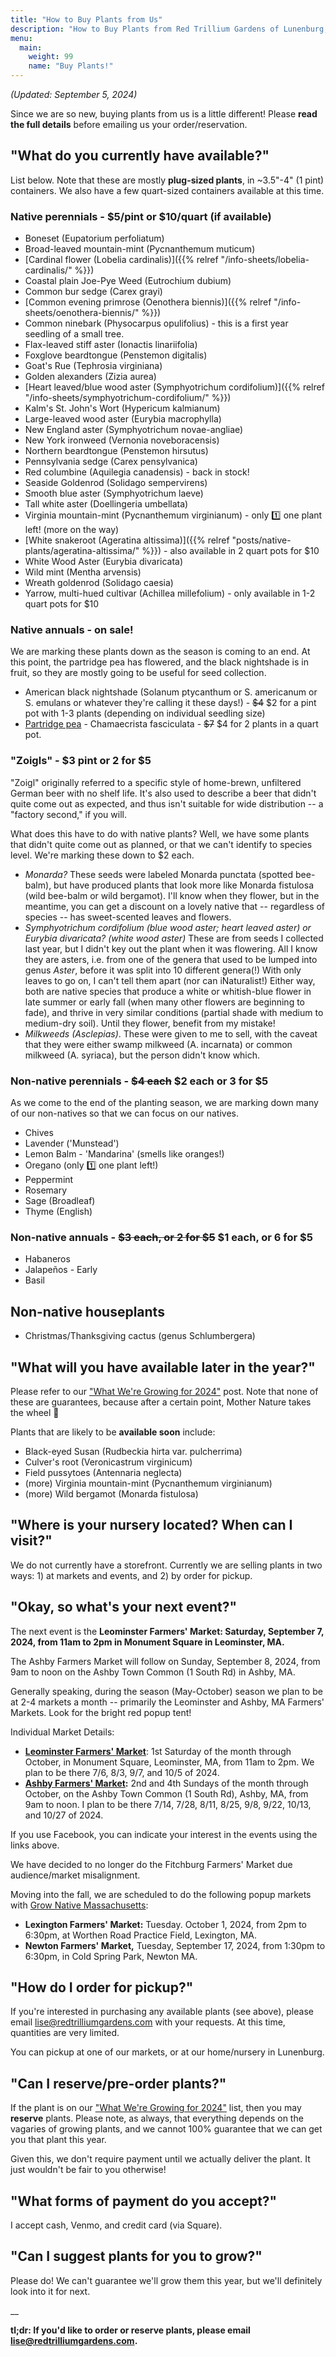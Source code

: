 ```yaml
---
title: "How to Buy Plants from Us"
description: "How to Buy Plants from Red Trillium Gardens of Lunenburg, MA"
menu:
  main:
    weight: 99
    name: "Buy Plants!"
---
```


_(Updated: September 5, 2024)_

Since we are so new, buying plants from us is a little different! Please **read the full details** before emailing us your order/reservation. 

## "What do you currently have available?"

List below. Note that these are mostly **plug-sized plants**, in ~3.5"-4" (1 pint) containers. We also have a few quart-sized containers available at this time.

### Native perennials - $5/pint or $10/quart (if available)

- Boneset (Eupatorium perfoliatum)
- Broad-leaved mountain-mint (Pycnanthemum muticum)
- [Cardinal flower (Lobelia cardinalis)]({{% relref "/info-sheets/lobelia-cardinalis/" %}})
- Coastal plain Joe-Pye Weed (Eutrochium dubium)
- Common bur sedge (Carex grayi)
- [Common evening primrose (Oenothera biennis)]({{% relref "/info-sheets/oenothera-biennis/" %}})
- Common ninebark (Physocarpus opulifolius) - this is a first year seedling of a small tree.
- Flax-leaved stiff aster (Ionactis linariifolia)
- Foxglove beardtongue (Penstemon digitalis)
- Goat's Rue (Tephrosia virginiana)
- Golden alexanders (Zizia aurea)
- [Heart leaved/blue wood aster (Symphyotrichum cordifolium)]({{% relref "/info-sheets/symphyotrichum-cordifolium/" %}})
- Kalm's St. John's Wort (Hypericum kalmianum)
- Large-leaved wood aster (Eurybia macrophylla)
- New England aster (Symphyotrichum novae-angliae)
- New York ironweed (Vernonia noveboracensis)
- Northern beardtongue (Penstemon hirsutus)
- Pennsylvania sedge (Carex pensylvanica)
- Red columbine (Aquilegia canadensis) - back in stock!
- Seaside Goldenrod (Solidago sempervirens)
- Smooth blue aster (Symphyotrichum laeve)
- Tall white aster (Doellingeria umbellata) 
- Virginia mountain-mint (Pycnanthemum virginianum) - only 1️⃣ one plant left! (more on the way)
- [White snakeroot (Ageratina altissima)]({{% relref "posts/native-plants/ageratina-altissima/" %}}) - also available in 2 quart pots for $10
- White Wood Aster (Eurybia divaricata)
- Wild mint (Mentha arvensis)
- Wreath goldenrod (Solidago caesia)
- Yarrow, multi-hued cultivar (Achillea millefolium) - only available in 1-2 quart pots for $10

### Native annuals - on sale!

We are marking these plants down as the season is coming to an end. At this point, the partridge pea has flowered, and the black nightshade is in fruit, so they are mostly going to be useful for seed collection.

- American black nightshade (Solanum ptycanthum or S. americanum or S. emulans or whatever they're calling it these days!) - <strike>$4</strike> $2 for a pint pot with 1-3 plants (depending on individual seedling size)
- [Partridge pea](/info-sheets/cha-fas/) - Chamaecrista fasciculata - <strike>$7</strike> $4 for 2 plants in a quart pot.

### "Zoigls" - $3 pint or 2 for $5

"Zoigl" originally referred to a specific style of home-brewn, unfiltered German beer with no shelf life. It's also used to describe a beer that didn't quite come out as expected, and thus isn't suitable for wide distribution -- a "factory second," if you will. 

What does this have to do with native plants? Well, we have some plants that didn't quite come out as planned, or that we can't identify to species level. We're marking these down to $2 each.

- _Monarda?_ These seeds were labeled Monarda punctata (spotted bee-balm), but have produced plants that look more like Monarda fistulosa (wild bee-balm or wild bergamot). I'll know when they flower, but in the meantime, you can get a discount on a lovely native that -- regardless of species -- has sweet-scented leaves and flowers.
- _Symphyotrichum cordifolium (blue wood aster; heart leaved aster) or Eurybia divaricata? (white wood aster)_ These are from seeds I collected last year, but I didn't key out the plant when it was flowering. All I know they are asters, i.e. from one of the genera that used to be lumped into genus _Aster_, before it was split into 10 different genera(!) With only leaves to go on, I can't tell them apart (nor can iNaturalist!) Either way, both are native species that produce a white or whitish-blue flower in late summer or early fall (when many other flowers are beginning to fade), and thrive in very similar conditions (partial shade with medium to medium-dry soil). Until they flower, benefit from my mistake!
- _Milkweeds (Asclepias)_. These were given to me to sell, with the caveat that they were either swamp milkweed (A. incarnata) or common milkweed (A. syriaca), but the person didn't know which.

### Non-native perennials - <strike>$4 each</strike> $2 each or 3 for $5

As we come to the end of the planting season, we are marking down many of our non-natives so that we can focus on our natives.

- Chives
- Lavender ('Munstead')
- Lemon Balm - 'Mandarina' (smells like oranges!)
- Oregano (only 1️⃣ one plant left!)
- Peppermint
- Rosemary
- Sage (Broadleaf)
- Thyme (English)

### Non-native annuals - <strike>$3 each, or 2 for $5</strike> $1 each, or 6 for $5
- Habaneros
- Jalapeños - Early
- Basil

## Non-native houseplants
- Christmas/Thanksgiving cactus (genus Schlumbergera)

## "What will you have available later in the year?"

Please refer to our ["What We're Growing for 2024"](/posts/whats-growing-2024/) post. Note that none of these are guarantees, because after a certain point, Mother Nature takes the wheel 🤣

Plants that are likely to be **available soon** include:

- Black-eyed Susan (Rudbeckia hirta var. pulcherrima)
- Culver's root (Veronicastrum virginicum)
- Field pussytoes (Antennaria neglecta)
- (more) Virginia mountain-mint (Pycnanthemum virginianum)
- (more) Wild bergamot (Monarda fistulosa)

## "Where is your nursery located? When can I visit?"

We do not currently have a storefront. Currently we are selling plants in two ways: 1) at markets and events, and 2) by order for pickup. 

## "Okay, so what's your next event?"

The next event is the **Leominster Farmers' Market: Saturday, September 7, 2024, from 11am to 2pm in Monument Square in Leominster, MA.**

The Ashby Farmers Market will follow on Sunday, September 8, 2024, from 9am to noon on the Ashby Town Common (1 South Rd) in Ashby, MA. 

Generally speaking, during the season (May-October) season we plan to be at 2-4 markets a month -- primarily the Leominster and Ashby, MA Farmers' Markets. Look for the bright red popup tent!

Individual Market Details:

- **[Leominster Farmers' Market](https://www.facebook.com/share/grDesndrVVMieN63/)**: 1st Saturday of the month through October, in Monument Square, Leominster, MA, from 11am to 2pm. We plan to be there 7/6, 8/3, 9/7, and 10/5 of 2024.
- **[Ashby Farmers' Market](https://www.facebook.com/share/SnB5rWmko16gFejE/):** 2nd and 4th Sundays of the month through October, on the Ashby Town Common (1 South Rd), Ashby, MA, from 9am to noon. I plan to be there 7/14, 7/28, 8/11, 8/25, 9/8, 9/22, 10/13, and 10/27 of 2024.

If you use Facebook, you can indicate your interest in the events using the links above.

We have decided to no longer do the Fitchburg Farmers' Market due audience/market misalignment. 

Moving into the fall, we are scheduled to do the following popup markets with [Grow Native Massachusetts](https://grownativemass.org/): 
- **Lexington Farmers' Market:** Tuesday. October 1, 2024, from 2pm to 6:30pm, at Worthen Road Practice Field, Lexington, MA.
- **Newton Farmers' Market,** Tuesday, September 17, 2024, from 1:30pm to 6:30pm, in Cold Spring Park, Newton MA.

## "How do I order for pickup?"

If you're interested in purchasing any available plants (see above), please email [lise@redtrilliumgardens.com](mailto:lise@redtrilliumgardens.com) with your requests. At this time, quantities are very limited. 

You can pickup at one of our markets, or at our home/nursery in Lunenburg. 

## "Can I reserve/pre-order plants?"

If the plant is on our ["What We're Growing for 2024"](/posts/whats-growing-2024/) list, then you may **reserve** plants. Please note, as always, that everything depends on the vagaries of growing plants, and we cannot 100% guarantee that we can get you that plant this year.

Given this, we don't require payment until we actually deliver the plant. It just wouldn't be fair to you otherwise!

## "What forms of payment do you accept?"

I accept cash, Venmo, and credit card (via Square).

## "Can I suggest plants for you to grow?"

Please do! We can't guarantee we'll grow them this year, but we'll definitely look into it for next.

__

**tl;dr: If you'd like to order or reserve plants, please email [lise@redtrilliumgardens.com](mailto:lise@redtrilliumgardens.com).**




